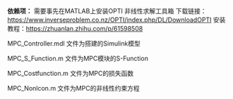 **依赖项：**
需要事先在MATLAB上安装OPTI 非线性求解工具箱
下载链接：https://www.inverseproblem.co.nz/OPTI/index.php/DL/DownloadOPTI
安装教程：https://zhuanlan.zhihu.com/p/61598508


MPC_Controller.mdl 文件为搭建的Simulink模型

MPC_S_Function.m 文件为MPC模块的S-Function

MPC_Costfunction.m 文件为MPC的损失函数

MPC_Nonlcon.m	文件为MPC的非线性约束方程